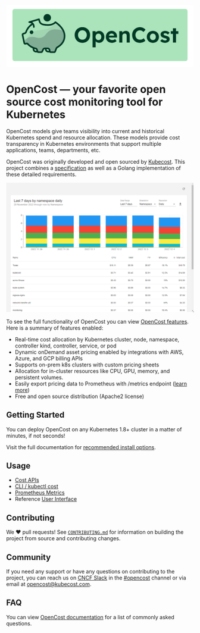 <img src="./opencost-header.png"/>

# OpenCost — your favorite open source cost monitoring tool for Kubernetes

OpenCost models give teams visibility into current and historical Kubernetes spend and resource allocation. These models provide cost transparency in Kubernetes environments that support multiple applications, teams, departments, etc.

OpenCost was originally developed and open sourced by [Kubecost](https://kubecost.com). This project combines a [specification](/spec/) as well as a Golang implementation of these detailed requirements.

![OpenCost allocation UI](./ui/src/opencost-ui.png)

To see the full functionality of OpenCost you can view [OpenCost features](https://opencost.io). Here is a summary of features enabled:

- Real-time cost allocation by Kubernetes cluster, node, namespace, controller kind, controller, service, or pod
- Dynamic onDemand asset pricing enabled by integrations with AWS, Azure, and GCP billing APIs
- Supports on-prem k8s clusters with custom pricing sheets
- Allocation for in-cluster resources like CPU, GPU, memory, and persistent volumes.
- Easily export pricing data to Prometheus with /metrics endpoint ([learn more](PROMETHEUS.md))
- Free and open source distribution (Apache2 license)

## Getting Started

You can deploy OpenCost on any Kubernetes 1.8+ cluster in a matter of minutes, if not seconds!

Visit the full documentation for [recommended install options](https://www.opencost.io/docs/install).

## Usage

- [Cost APIs](https://www.opencost.io/docs/api)
- [CLI / kubectl cost](https://www.opencost.io/docs/kubectl-cost)
- [Prometheus Metrics](https://www.opencost.io/docs/prometheus)
- Reference [User Interface](https://github.com/opencost/opencost/tree/develop/ui)

## Contributing

We :heart: pull requests! See [`CONTRIBUTING.md`](CONTRIBUTING.md) for information on building the project from source
and contributing changes.

## Community

If you need any support or have any questions on contributing to the project, you can reach us on [CNCF Slack](https://slack.cncf.io/) in the [#opencost](https://cloud-native.slack.com/archives/C03D56FPD4G) channel or via email at [opencost@kubecost.com](opencost@kubecost.com).

## FAQ

You can view [OpenCost documentation](https://www.opencost.io/docs/FAQ) for a list of commonly asked questions.
